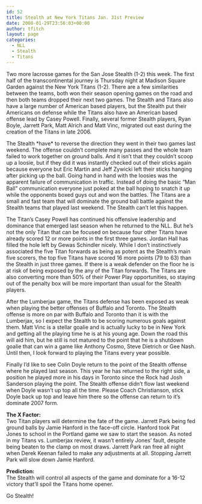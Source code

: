 ```yaml
---
id: 52
title: Stealth at New York Titans Jan. 31st Preview
date: 2008-01-29T23:56:03+00:00
author: tfitch
layout: page
categories:
  - NLL
  - Stealth
  - Titans
---
```

Two more lacrosse games for the San Jose Stealth (1-2) this week. The first half of the transcontinental journey is Thursday night at Madison Square Garden against the New York Titans (1-2). There are a few similarities between the teams, both won their season opening games on the road and then both teams dropped their next two games. The Stealth and Titans also have a large number of American based players, but the Stealth put their Americans on defense while the Titans also have an American based offense lead by Casey Powell. Finally, several former Stealth players, Ryan Boyle, Jarrett Park, Matt Alrich and Matt Vinc, migrated out east during the creation of the Titans in late 2006.

The Stealth \*have\* to reverse the direction they went in their two games last weekend. The offense couldn&#8217;t complete many passes and the whole team failed to work together on ground balls. And it isn&#8217;t that they couldn&#8217;t scoop up a loosie, but if they did it was instantly checked out of their sticks again because everyone but Eric Martin and Jeff Zywicki left their sticks hanging after picking up the ball. Going hand in hand with the loosies was the apparent failure of communication in traffic. Instead of doing the basic &#8220;Man Ball&#8221; communication everyone just poked at the ball hoping to snatch it up while the opponents boxed guys out and won the battles. The Titans are a small and fast team that will dominate the ground ball battle against the Stealth teams that played last weekend. The Stealth can&#8217;t let this happen.

The Titan&#8217;s Casey Powell has continued his offensive leadership and dominance that emerged last season when he returned to the NLL. But he&#8217;s not the only Titan that can be focused on because four other Titans have already scored 12 or more points in the first three games. Jordan Hall has filled the hole left by Gewas Schindler nicely. While I don&#8217;t instinctively associated the five Titan forwards as being as potent as the Stealth&#8217;s main five scorers, the top five Titans have scored 16 more points (79 to 63) than the Stealth in just three games. If there is a weak defender on the floor he is at risk of being exposed by the any of the Titan forwards. The Titans are also converting more than 50% of their Power Play opportunities, so staying out of the penalty box will be more important than usual for the Stealth players.

After the Lumberjax game, the Titans defense has been exposed as weak when playing the better offenses of Buffalo and Toronto. The Stealth offense is more on par with Buffalo and Toronto than it is with the Lumberjax, so I expect the Stealth to be scoring numerous goals against them. Matt Vinc is a stellar goalie and is actually lucky to be in New York and getting all the playing time he is at his young age. Down the road this will aid him, but he still is not matured to the point that he is a shutdown goalie that can win a game like Anthony Cosmo, Steve Dietrich or Gee Nash. Until then, I look forward to playing the Titans every year possible.

Finally I&#8217;d like to see Colin Doyle return to the point of the Stealth offense where he played last season. This year he has returned to the right side, a position he played more in his days in Toronto since the Rock had Josh Sanderson playing the point. The Stealth offense didn&#8217;t flow last weekend when Doyle wasn&#8217;t up top all the time. Please Coach Christianson, stick Doyle back up top and leave him there so the offense can return to it&#8217;s dominate 2007 form.

**The X Factor:**  
Two Titan players will determine the fate of the game. Jarrett Park being fed ground balls by Jamie Hanford in the face-off circle. Hanford took Pat Jones to school in the Portland game we saw to start the season. As noted in my Titans vs. Lumberjax review, it wasn&#8217;t entirely Jones&#8217; fault, despite being beaten to the clamp on most draws. Jarrett Park ran free all night when Derek Keenan failed to make any adjustments at all. Stopping Jarrett Park will slow down Jamie Hanford.

**Prediction:**  
The Stealth will control all aspects of the game and dominate for a 16-12 victory that&#8217;ll spoil the Titans home opener.

Go Stealth!
